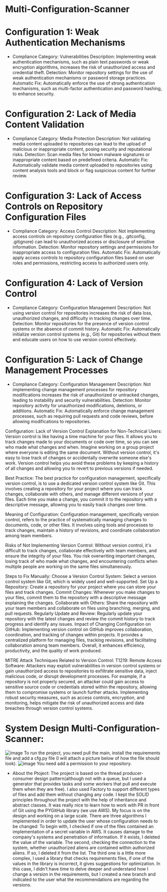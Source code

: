 # Multi-Configuration-Scanner
# Configuration 1: Weak Authentication Mechanisms
  * Compliance Category: Vulnerabilities
    Description: Implementing weak authentication mechanisms, such as plain text passwords or weak encryption algorithms, increases the risk of unauthorized access and credential theft.
    Detection: Monitor repository settings for the use of weak authentication mechanisms or password storage practices.
    Automatic Fix: Automatically enforce the use of strong authentication mechanisms, such as multi-factor authentication and password hashing, to enhance security.
# Configuration 2: Lack of Media Content Validation
  * Compliance Category: Media Protection
    Description: Not validating media content uploaded to repositories can lead to the upload of malicious or inappropriate content, posing security and reputational risks.
    Detection: Scan media files for known malware signatures or inappropriate content based on predefined criteria.
    Automatic Fix: Automatically validate media content uploaded to repositories using content analysis tools and block or flag suspicious content for further review.

# Configuration 3: Lack of Access Controls on Repository Configuration Files
  * Compliance Category: Access Control
    Description: Not implementing access controls on repository configuration files (e.g., .gitconfig, .gitignore) can lead to unauthorized access or disclosure of sensitive information.
    Detection: Monitor repository settings and permissions for inappropriate access to configuration files.
    Automatic Fix: Automatically apply access controls to repository configuration files based on user roles and permissions, restricting access to authorized users only.

# Configuration 4: Lack of Version Control
  * Compliance Category: Configuration Management
    Description: Not using version control for repositories increases the risk of data loss, unauthorized changes, and difficulty in tracking changes over time.
    Detection: Monitor repositories for the presence of version control systems or the absence of commit history.
    Automatic Fix: Automatically initialize version control systems (e.g., Git) for repositories without them and educate users on how to use version control effectively.

# Configuration 5: Lack of Change Management Processes
* Compliance Category: Configuration Management
  Description: Not implementing change management processes for repository modifications increases the risk of unauthorized or untracked changes, leading to instability and security vulnerabilities.
  Detection: Monitor repository activity for unauthorized modifications, deletions, or additions.
  Automatic Fix: Automatically enforce change management processes, such as requiring pull requests and code reviews, before allowing modifications to repositories.

Configuration: Lack of Version Control
Explanation for Non-Technical Users:
Version control is like having a time machine for your files. It allows you to track changes made to your documents or code over time, so you can see who made what changes and when. Imagine working on a group project where everyone is editing the same document. Without version control, it's easy to lose track of changes or accidentally overwrite someone else's work. Version control helps you avoid these problems by keeping a history of all changes and allowing you to revert to previous versions if needed.

Best Practice:
The best practice for configuration management, specifically version control, is to use a dedicated version control system like Git. This involves creating a repository for your project where you can track changes, collaborate with others, and manage different versions of your files. Each time you make a change, you commit it to the repository with a descriptive message, allowing you to easily track changes over time.

Meaning of Configuration:
Configuration management, specifically version control, refers to the practice of systematically managing changes to documents, code, or other files. It involves using tools and processes to track changes, maintain a history of revisions, and coordinate collaboration among team members.

Risks of Not Implementing Version Control:
Without version control, it's difficult to track changes, collaborate effectively with team members, and ensure the integrity of your files. You risk overwriting important changes, losing track of who made what changes, and encountering conflicts when multiple people are working on the same files simultaneously.

Steps to Fix Manually:
Choose a Version Control System: Select a version control system like Git, which is widely used and well-supported.
Set Up a Repository: Create a repository for your project where you can store your files and track changes.
Commit Changes: Whenever you make changes to your files, commit them to the repository with a descriptive message explaining the changes.
Collaborate with Others: Share the repository with your team members and collaborate on files using branching, merging, and pull requests.
Regularly Update and Review: Regularly update your repository with the latest changes and review the commit history to track progress and identify any issues.
Impact of Changing Configuration on GitHub:
Implementing version control on GitHub improves collaboration, coordination, and tracking of changes within projects. It provides a centralized platform for managing files, tracking revisions, and facilitating collaboration among team members. Overall, it enhances efficiency, productivity, and the quality of work produced.

MITRE Attack Techniques Related to Version Control:
T1219: Remote Access Software: Attackers may exploit vulnerabilities in version control systems or gain unauthorized access to repositories to exfiltrate sensitive data, inject malicious code, or disrupt development processes. For example, if a repository is not properly secured, an attacker could gain access to sensitive source code or credentials stored within the repository, allowing them to compromise systems or launch further attacks. Implementing robust security measures, such as access controls, encryption, and monitoring, helps mitigate the risk of unauthorized access and data breaches through version control systems.





# System Design Multi-Configuration-Scanner:
![image](https://github.com/ShakuriAvi/Multi-Configuration-Scanner/assets/65177459/6bae7700-6b90-49c1-aea9-77363a2cd3cf)
To run the project, you need pull the main, install the requirements file and add a cfg.py file (I will attach a picture below of how the file should look).
![image](https://github.com/ShakuriAvi/Multi-Configuration-Scanner/assets/65177459/e2a763f9-1d7e-4c49-9eee-34e11d114138)
You need add a permission to your repository.
* About the Ptoject:
The project is based on the thread producer-consumer design pattern(although not with a queue, but I used a generator that provides tasks and some workers that pull and execute them when they are free). I also used Factory to support different types of files and add them without changing any code.  I kept the SOLID principles throughout the project with the help of inheritance and abstract classes. It was really nice to learn how to work with PR in front of Git using the PYGitHub library (we use AWS). My focus is on the design and working on a large scale. There are three algorithms I implemented in order to update the user whose configuration needs to be changed:
To begin with, I checked if one of the files contained an implementation of a secret variable in AWS. It causes damage to the company's systems and penetration of information. If it exists, I deleted the value of the variable.
The second, checking the connection to the system, whether unauthorized aliens are contained within authorized aliens. If so, I deleted it from the list. 
The third one is a little more complex, I used a library that checks requirements files, if one of the values in the library is incorrect, it gives suggestions for optimization. In this case, I didn't have time to delve deeper and understand how I change a version in the requirements, but I created a new branch and indicated to the user what the recommendations are regarding the versions.
